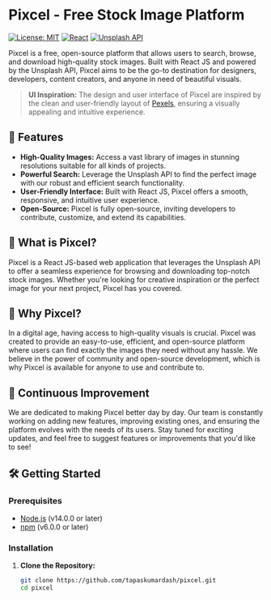 # Pixcel - Free Stock Image Platform

[![License: MIT](https://img.shields.io/badge/License-MIT-green.svg)](https://opensource.org/licenses/MIT)
[![React](https://img.shields.io/badge/React-v18.3.1-blue.svg)](https://reactjs.org/)
[![Unsplash API](https://img.shields.io/badge/Unsplash-API-brightgreen.svg)](https://unsplash.com/developers)

Pixcel is a free, open-source platform that allows users to search, browse, and download high-quality stock images. Built with React JS and powered by the Unsplash API, Pixcel aims to be the go-to destination for designers, developers, content creators, and anyone in need of beautiful visuals.

> **UI Inspiration:** The design and user interface of Pixcel are inspired by the clean and user-friendly layout of [Pexels](https://www.pexels.com/), ensuring a visually appealing and intuitive experience.

## 🚀 Features

- **High-Quality Images:** Access a vast library of images in stunning resolutions suitable for all kinds of projects.
- **Powerful Search:** Leverage the Unsplash API to find the perfect image with our robust and efficient search functionality.
- **User-Friendly Interface:** Built with React JS, Pixcel offers a smooth, responsive, and intuitive user experience.
- **Open-Source:** Pixcel is fully open-source, inviting developers to contribute, customize, and extend its capabilities.

## 📸 What is Pixcel?

Pixcel is a React JS-based web application that leverages the Unsplash API to offer a seamless experience for browsing and downloading top-notch stock images. Whether you're looking for creative inspiration or the perfect image for your next project, Pixcel has you covered.

## 🧠 Why Pixcel?

In a digital age, having access to high-quality visuals is crucial. Pixcel was created to provide an easy-to-use, efficient, and open-source platform where users can find exactly the images they need without any hassle. We believe in the power of community and open-source development, which is why Pixcel is available for anyone to use and contribute to.

## 🌟 Continuous Improvement

We are dedicated to making Pixcel better day by day. Our team is constantly working on adding new features, improving existing ones, and ensuring the platform evolves with the needs of its users. Stay tuned for exciting updates, and feel free to suggest features or improvements that you'd like to see!

## 🛠️ Getting Started

### Prerequisites

- [Node.js](https://nodejs.org/en/download/) (v14.0.0 or later)
- [npm](https://www.npmjs.com/get-npm) (v6.0.0 or later)

### Installation

1. **Clone the Repository:**

   ```bash
   git clone https://github.com/tapaskumardash/pixcel.git
   cd pixcel
